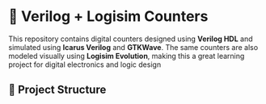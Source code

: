 # 🔁 Verilog + Logisim Counters

This repository contains digital counters designed using **Verilog HDL** and simulated using **Icarus Verilog** and **GTKWave**. The same counters are also modeled visually using **Logisim Evolution**, making this a great learning project for digital electronics and logic design

## 📁 Project Structure

